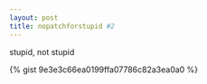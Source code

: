 ```yaml
---
layout: post
title: nopatchforstupid #2
---
```


stupid, not stupid

{% gist 9e3e3c66ea0199ffa07786c82a3ea0a0 %}
